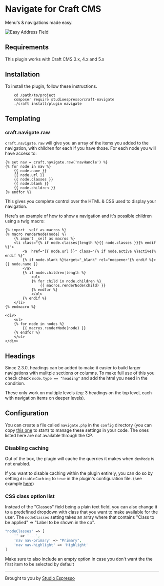 # Navigate for Craft CMS

Menu's & navigations made easy.

![Easy Address Field](https://www.studioespresso.co/assets/Navigate-Github-Banner.png)


## Requirements

This plugin works with Craft CMS 3.x, 4.x and 5.x

## Installation

To install the plugin, follow these instructions.

        cd /path/to/project
        composer require studioespresso/craft-navigate
        ./craft install/plugin navigate


## Templating

### craft.navigate.raw

`craft.navigate.raw` will give you an array of the items you added to the navigation, with children for each if you have those. 
For each node you will have access to:

```twig
{% set nav = craft.navigate.raw('navHandle') %}
{% for node in nav %}
	{{ node.name }}
	{{ node.url }}
	{{ node.classes }}
	{{ node.blank }}
	{{ node.children }}
{% endfor %} 
```

This gives you complete control over the HTML & CSS used to display your navigation.

Here's an example of how to show a navigation and it's possible children using a twig macro:

```twig
{% import _self as macros %}
{% macro renderNode(node) %}
    {% import _self as macros %}
    <li class="{% if node.classes|length %}{{ node.classes }}{% endif %}">
        <a  href="{{ node.url }}" class="{% if node.active %}active{% endif %}" 
        {% if node.blank %}target="_blank" rel="noopener"{% endif %}>{{ node.name }}
        </a>
        {% if node.children|length %}
            <ul>
            {% for child in node.children %}
                {{ macros.renderNode(child) }}
            {% endfor %}
            </ul>
        {% endif %}
    </li>
{% endmacro %}

<div>
    <ul>
    {% for node in nodes %}
        {{ macros.renderNode(node) }}
    {% endfor %}
    </ul>
</div>
```

## Headings

Since 2.3.0, headings can be added to make it easier to build larger navigations with mulitple sections or columns. To make full use of this you check check ``node.type == "heading"`` and add the html you need in the condition. 

These only work on multiple levels (eg: 3 headings on the top level, each with navigation items on deeper levels). 

## Configuration

You can create a file called ``navigate.php`` in the ``config`` directory (you can copy [this one](https://github.com/studioespresso/craft3-navigate/blob/master/src/config.php) to start) to manage these settings in your code. The ones listed here are not available through the CP.

### Disabling caching
Out of the box, the plugin will cache the querries it makes when ``devMode`` is not enabled. 

If you want to disable caching within the plugin entirely, you can do so by setting ``disableCaching`` to ``true`` in the plugin's configuration file. (see example [here](https://github.com/studioespresso/craft3-navigate/blob/master/src/config.php))

###  CSS class option list

Instead of the "Classes" field being a plain text field, you can also change it to a predefined dropdown with class that you want to make available for the user.
The ``nodeClasses`` setting takes an array where that contains "Class to be applied" => "Label to be shown in the cp".


````php
"nodeClasses" => [
    '' => '---',
    'nav nav-primary' => "Primary",
    'nav nav-highlight' => 'Highlight'
]
````

Make sure to also include an empty option in case you don't want the the first item to be selected by default

---
Brought to you by [Studio Espresso](https://www.studioespresso.co/)
